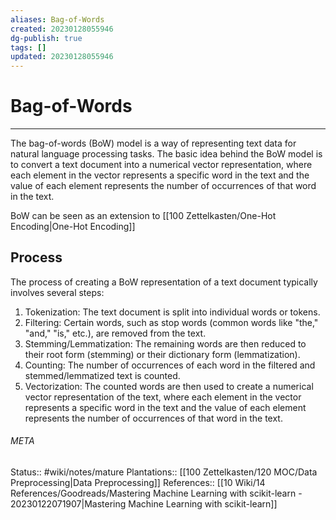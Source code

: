 ```yaml
---
aliases: Bag-of-Words
created: 20230128055946
dg-publish: true
tags: []
updated: 20230128055946
---
```

# Bag-of-Words
---
The bag-of-words (BoW) model is a way of representing text data for natural language processing tasks. The basic idea behind the BoW model is to convert a text document into a numerical vector representation, where each element in the vector represents a specific word in the text and the value of each element represents the number of occurrences of that word in the text.

BoW can be seen as an extension to [[100 Zettelkasten/One-Hot Encoding\|One-Hot Encoding]]


## Process
The process of creating a BoW representation of a text document typically involves several steps:

1. Tokenization: The text document is split into individual words or tokens.
2. Filtering: Certain words, such as stop words (common words like "the," "and," "is," etc.), are removed from the text.
3. Stemming/Lemmatization: The remaining words are then reduced to their root form (stemming) or their dictionary form (lemmatization).
4. Counting: The number of occurrences of each word in the filtered and stemmed/lemmatized text is counted.
5. Vectorization: The counted words are then used to create a numerical vector representation of the text, where each element in the vector represents a specific word in the text and the value of each element represents the number of occurrences of that word in the text.



###### META
Status:: #wiki/notes/mature 
Plantations:: [[100 Zettelkasten/120 MOC/Data Preprocessing\|Data Preprocessing]]
References:: [[10 Wiki/14 References/Goodreads/Mastering Machine Learning with scikit-learn - 20230122071907\|Mastering Machine Learning with scikit-learn]]

